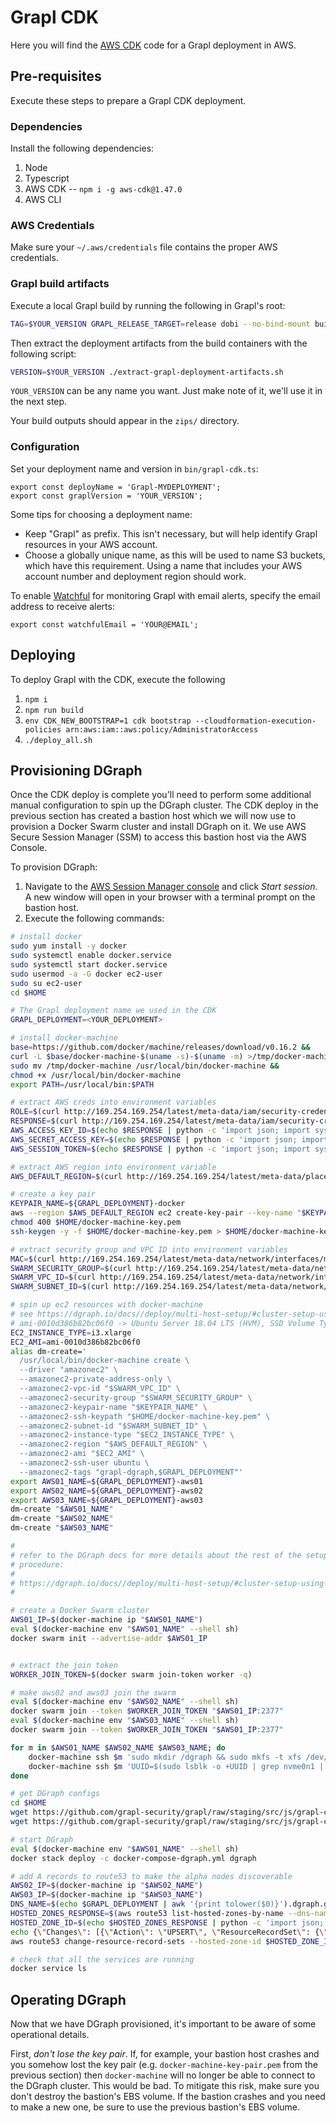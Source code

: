 # Grapl CDK

Here you will find the [AWS CDK](https://aws.amazon.com/cdk/) code for
a Grapl deployment in AWS.

## Pre-requisites

Execute these steps to prepare a Grapl CDK deployment.

### Dependencies

Install the following dependencies:

1. Node
2. Typescript
3. AWS CDK -- `npm i -g aws-cdk@1.47.0`
4. AWS CLI

### AWS Credentials

Make sure your `~/.aws/credentials` file contains the proper AWS
credentials.

### Grapl build artifacts

Execute a local Grapl build by running the following in Grapl's root:

```bash
TAG=$YOUR_VERSION GRAPL_RELEASE_TARGET=release dobi --no-bind-mount build
```

Then extract the deployment artifacts from the build containers with
the following script:

```bash
VERSION=$YOUR_VERSION ./extract-grapl-deployment-artifacts.sh
```

`YOUR_VERSION` can be any name you want. Just make note of it, we'll
use it in the next step.

Your build outputs should appear in the `zips/` directory.

### Configuration

Set your deployment name and version in `bin/grapl-cdk.ts`:

```
export const deployName = 'Grapl-MYDEPLOYMENT';
export const graplVersion = 'YOUR_VERSION';
```

Some tips for choosing a deployment name:

-   Keep "Grapl" as prefix. This isn't necessary, but will help
    identify Grapl resources in your AWS account.
-   Choose a globally unique name, as this will be used to name S3
    buckets, which have this requirement. Using a name that includes
    your AWS account number and deployment region should work.

To enable [Watchful](https://github.com/eladb/cdk-watchful) for
monitoring Grapl with email alerts, specify the email address to
receive alerts:

```
export const watchfulEmail = 'YOUR@EMAIL';
```

## Deploying

To deploy Grapl with the CDK, execute the following

1. `npm i`
2. `npm run build`
3. `env CDK_NEW_BOOTSTRAP=1 cdk bootstrap --cloudformation-execution-policies arn:aws:iam::aws:policy/AdministratorAccess`
4. `./deploy_all.sh`

## Provisioning DGraph

Once the CDK deploy is complete you'll need to perform some additional
manual configuration to spin up the DGraph cluster. The CDK deploy in
the previous section has created a bastion host which we will now use
to provision a Docker Swarm cluster and install DGraph on it. We use
AWS Secure Session Manager (SSM) to access this bastion host via the
AWS Console.

To provision DGraph:

1. Navigate to the [AWS Session Manager
   console](https://us-east-1.console.aws.amazon.com/systems-manager/session-manager)
   and click _Start session_. A new window will open in your browser
   with a terminal prompt on the bastion host.
2. Execute the following commands:

```bash
# install docker
sudo yum install -y docker
sudo systemctl enable docker.service
sudo systemctl start docker.service
sudo usermod -a -G docker ec2-user
sudo su ec2-user
cd $HOME

# The Grapl deployment name we used in the CDK
GRAPL_DEPLOYMENT=<YOUR_DEPLOYMENT>

# install docker-machine
base=https://github.com/docker/machine/releases/download/v0.16.2 &&
curl -L $base/docker-machine-$(uname -s)-$(uname -m) >/tmp/docker-machine &&
sudo mv /tmp/docker-machine /usr/local/bin/docker-machine &&
chmod +x /usr/local/bin/docker-machine
export PATH=/usr/local/bin:$PATH

# extract AWS creds into environment variables
ROLE=$(curl http://169.254.169.254/latest/meta-data/iam/security-credentials/)
RESPONSE=$(curl http://169.254.169.254/latest/meta-data/iam/security-credentials/$ROLE)
AWS_ACCESS_KEY_ID=$(echo $RESPONSE | python -c 'import json; import sys; print(json.load(sys.stdin)["AccessKeyId"]);')
AWS_SECRET_ACCESS_KEY=$(echo $RESPONSE | python -c 'import json; import sys; print(json.load(sys.stdin)["SecretAccessKey"]);')
AWS_SESSION_TOKEN=$(echo $RESPONSE | python -c 'import json; import sys; print(json.load(sys.stdin)["Token"]);')

# extract AWS region into environment variable
AWS_DEFAULT_REGION=$(curl http://169.254.169.254/latest/meta-data/placement/region)

# create a key pair
KEYPAIR_NAME=${GRAPL_DEPLOYMENT}-docker
aws --region $AWS_DEFAULT_REGION ec2 create-key-pair --key-name "$KEYPAIR_NAME" --query 'KeyMaterial' --output text > $HOME/docker-machine-key.pem
chmod 400 $HOME/docker-machine-key.pem
ssh-keygen -y -f $HOME/docker-machine-key.pem > $HOME/docker-machine-key.pem.pub

# extract security group and VPC ID into environment variables
MAC=$(curl http://169.254.169.254/latest/meta-data/network/interfaces/macs)
SWARM_SECURITY_GROUP=$(curl http://169.254.169.254/latest/meta-data/network/interfaces/macs/$MAC/security-groups)
SWARM_VPC_ID=$(curl http://169.254.169.254/latest/meta-data/network/interfaces/macs/$MAC/vpc-id)
SWARM_SUBNET_ID=$(curl http://169.254.169.254/latest/meta-data/network/interfaces/macs/$MAC/subnet-id)

# spin up ec2 resources with docker-machine
# see https://dgraph.io/docs//deploy/multi-host-setup/#cluster-setup-using-docker-swarm
# ami-0010d386b82bc06f0 -> Ubuntu Server 18.04 LTS (HVM), SSD Volume Type
EC2_INSTANCE_TYPE=i3.xlarge
EC2_AMI=ami-0010d386b82bc06f0
alias dm-create='
  /usr/local/bin/docker-machine create \
  --driver "amazonec2" \
  --amazonec2-private-address-only \
  --amazonec2-vpc-id "$SWARM_VPC_ID" \
  --amazonec2-security-group "$SWARM_SECURITY_GROUP" \
  --amazonec2-keypair-name "$KEYPAIR_NAME" \
  --amazonec2-ssh-keypath "$HOME/docker-machine-key.pem" \
  --amazonec2-subnet-id "$SWARM_SUBNET_ID" \
  --amazonec2-instance-type "$EC2_INSTANCE_TYPE" \
  --amazonec2-region "$AWS_DEFAULT_REGION" \
  --amazonec2-ami "$EC2_AMI" \
  --amazonec2-ssh-user ubuntu \
  --amazonec2-tags "grapl-dgraph,$GRAPL_DEPLOYMENT"'
export AWS01_NAME=${GRAPL_DEPLOYMENT}-aws01
export AWS02_NAME=${GRAPL_DEPLOYMENT}-aws02
export AWS03_NAME=${GRAPL_DEPLOYMENT}-aws03
dm-create "$AWS01_NAME"
dm-create "$AWS02_NAME"
dm-create "$AWS03_NAME"

#
# refer to the DGraph docs for more details about the rest of the setup
# procedure:
#
# https://dgraph.io/docs//deploy/multi-host-setup/#cluster-setup-using-docker-swarm
#

# create a Docker Swarm cluster
AWS01_IP=$(docker-machine ip "$AWS01_NAME")
eval $(docker-machine env "$AWS01_NAME" --shell sh)
docker swarm init --advertise-addr $AWS01_IP


# extract the join token
WORKER_JOIN_TOKEN=$(docker swarm join-token worker -q)

# make aws02 and aws03 join the swarm
eval $(docker-machine env "$AWS02_NAME" --shell sh)
docker swarm join --token $WORKER_JOIN_TOKEN "$AWS01_IP:2377"
eval $(docker-machine env "$AWS03_NAME" --shell sh)
docker swarm join --token $WORKER_JOIN_TOKEN "$AWS01_IP:2377"

for m in $AWS01_NAME $AWS02_NAME $AWS03_NAME; do
    docker-machine ssh $m 'sudo mkdir /dgraph && sudo mkfs -t xfs /dev/nvme0n1 && sudo mount -t xfs /dev/nvme0n1 /dgraph'
    docker-machine ssh $m 'UUID=$(sudo lsblk -o +UUID | grep nvme0n1 | rev | cut -d" " -f1 | rev); echo -e "UUID=$UUID\t/dgraph\txfs\tdefaults,nofail\t0 2" | sudo tee -a /etc/fstab'
done

# get DGraph configs
cd $HOME
wget https://github.com/grapl-security/grapl/raw/staging/src/js/grapl-cdk/dgraph/docker-compose-dgraph.yml
wget https://github.com/grapl-security/grapl/raw/staging/src/js/grapl-cdk/dgraph/envoy.yaml

# start DGraph
eval $(docker-machine env "$AWS01_NAME" --shell sh)
docker stack deploy -c docker-compose-dgraph.yml dgraph

# add A records to route53 to make the alpha nodes discoverable
AWS02_IP=$(docker-machine ip "$AWS02_NAME")
AWS03_IP=$(docker-machine ip "$AWS03_NAME")
DNS_NAME=$(echo $GRAPL_DEPLOYMENT | awk '{print tolower($0)}').dgraph.grapl
HOSTED_ZONES_RESPONSE=$(aws route53 list-hosted-zones-by-name --dns-name "$DNS_NAME")
HOSTED_ZONE_ID=$(echo $HOSTED_ZONES_RESPONSE | python -c 'import json; import sys; print(json.load(sys.stdin)["HostedZones"][0]["Id"]);')
echo {\"Changes\": [{\"Action\": \"UPSERT\", \"ResourceRecordSet\": {\"Name\": \"$DNS_NAME\", \"Type\": \"A\", \"TTL\": 300, \"ResourceRecords\": [{\"Value\": \"$AWS01_IP\"}, {\"Value\": \"$AWS02_IP\"}, {\"Value\": \"$AWS03_IP\"}]}}]} > $HOME/batch.json
aws route53 change-resource-record-sets --hosted-zone-id $HOSTED_ZONE_ID --change-batch file://$HOME/batch.json

# check that all the services are running
docker service ls
```

## Operating DGraph

Now that we have DGraph provisioned, it's important to be aware of
some operational details.

First, _don't lose the key pair_. If, for example, your bastion host
crashes and you somehow lost the key pair
(e.g. `docker-machine-key-pair.pem` from the previous section) then
`docker-machine` will no longer be able to connect to the DGraph
cluster. This would be bad. To mitigate this risk, make sure you don't
destroy the bastion's EBS volume. If the bastion crashes and you need
to make a new one, be sure to use the previous bastion's EBS volume.
